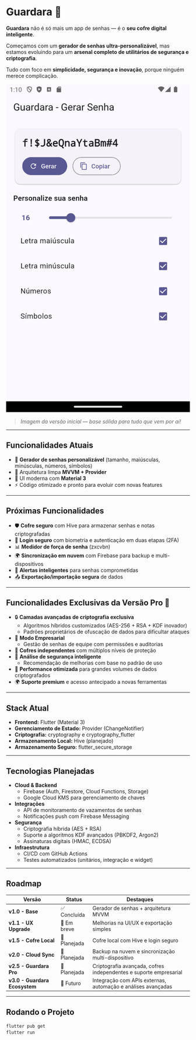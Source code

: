 # **Guardara 🔐**

**Guardara** não é só mais um app de senhas — é o **seu cofre digital inteligente**.  

Começamos com um **gerador de senhas ultra-personalizável**, mas estamos evoluindo para um **arsenal completo de utilitários de segurança e criptografia**.  

Tudo com foco em **simplicidade, segurança e inovação**, porque ninguém merece complicação.


![screenshot](docs/v1-home.png)  
> *Imagem da versão inicial — base sólida para tudo que vem por aí!*

---

## **Funcionalidades Atuais**
- 🔑 **Gerador de senhas personalizável** (tamanho, maiúsculas, minúsculas, números, símbolos)  
- 🧠 Arquitetura limpa **MVVM + Provider**  
- 🎨 UI moderna com **Material 3**  
- ⚡ Código otimizado e pronto para evoluir com novas features  

---

## **Próximas Funcionalidades**
- 🛡 **Cofre seguro** com Hive para armazenar senhas e notas criptografadas  
- 🔐 **Login seguro** com biometria e autenticação em duas etapas (2FA)  
- 📊 **Medidor de força de senha** (zxcvbn)  
- 🌍 **Sincronização em nuvem** com Firebase para backup e multi-dispositivos  
- 🔔 **Alertas inteligentes** para senhas comprometidas  
- 📤 **Exportação/importação segura** de dados  

---

## **Funcionalidades Exclusivas da Versão Pro 💎**
- 🔒 **Camadas avançadas de criptografia exclusiva**  
  - Algoritmos híbridos customizados (AES-256 + RSA + KDF inovador)  
  - Padrões proprietários de ofuscação de dados para dificultar ataques  
- 💼 **Modo Empresarial**  
  - Gestão de senhas de equipe com permissões e auditorias  
- 🔐 **Cofres independentes** com múltiplos níveis de proteção  
- 🧠 **Análise de segurança inteligente**  
  - Recomendação de melhorias com base no padrão de uso  
- 🚀 **Performance otimizada** para grandes volumes de dados criptografados  
- 🌍 **Suporte premium** e acesso antecipado a novas ferramentas  

---

## **Stack Atual**
- **Frontend:** Flutter (Material 3)  
- **Gerenciamento de Estado:** Provider (ChangeNotifier)  
- **Criptografia:** cryptography e cryptography_flutter  
- **Armazenamento Local:** Hive (planejado)  
- **Armazenamento Seguro:** flutter_secure_storage  

---

## **Tecnologias Planejadas**
- **Cloud & Backend**
  - Firebase (Auth, Firestore, Cloud Functions, Storage)
  - Google Cloud KMS para gerenciamento de chaves
- **Integrações**
  - API de monitoramento de vazamentos de senhas
  - Notificações push com Firebase Messaging
- **Segurança**
  - Criptografia híbrida (AES + RSA)
  - Suporte a algoritmos KDF avançados (PBKDF2, Argon2)
  - Assinaturas digitais (HMAC, ECDSA)
- **Infraestrutura**
  - CI/CD com GitHub Actions
  - Testes automatizados (unitários, integração e widget)

---

## **Roadmap**
| Versão | Status | Destaques |
|--------|--------|-----------|
| **v1.0 - Base** | ✅ Concluída | Gerador de senhas + arquitetura MVVM |
| **v1.1 - UX Upgrade** | 🔄 Em breve | Melhorias na UI/UX e exportação simples |
| **v1.5 - Cofre Local** | 📅 Planejada | Cofre local com Hive e login seguro |
| **v2.0 - Cloud Sync** | 📅 Planejada | Backup na nuvem e sincronização multi-dispositivo |
| **v2.5 - Guardara Pro** | 📅 Planejada | Criptografia avançada, cofres independentes e suporte empresarial |
| **v3.0 - Guardara Ecosystem** | 📅 Futuro | Integração com APIs externas, automação e análises avançadas |

---

## **Rodando o Projeto**
```bash
flutter pub get
flutter run
